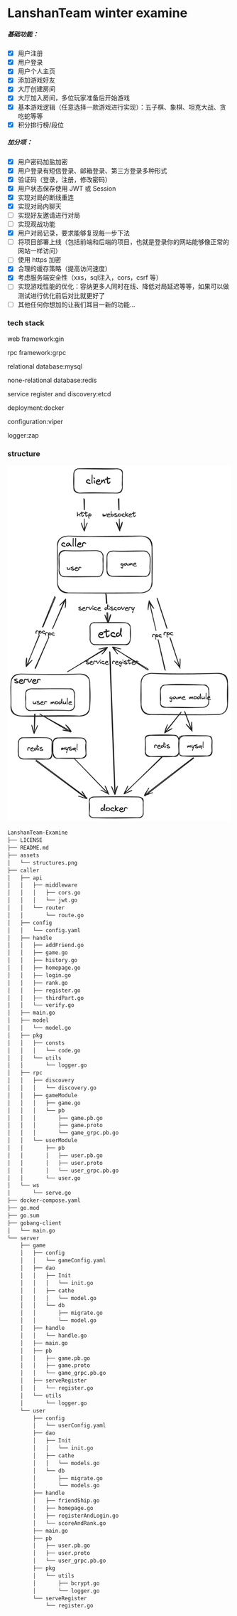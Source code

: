 # LanshanTeam winter examine

##### 基础功能：

* [X]  用户注册
* [X]  用户登录
* [X]  用户个人主页
* [X]  添加游戏好友
* [X]  大厅创建房间
* [X]  大厅加入房间，多位玩家准备后开始游戏
* [X]  基本游戏逻辑（任意选择一款游戏进行实现）：五子棋、象棋、坦克大战、贪吃蛇等等
* [X]  积分排行榜/段位

##### 加分项：

* [X]  用户密码加盐加密
* [X]  用户登录有短信登录、邮箱登录、第三方登录多种形式
* [X]  验证码（登录，注册，修改密码）
* [X]  用户状态保存使用 JWT 或 Session
* [X]  实现对局的断线重连
* [X]  实现对局内聊天
* [ ]  实现好友邀请进行对局
* [ ]  实现观战功能
* [X]  用户对局记录，要求能够复现每一步下法
* [ ]  将项目部署上线（包括前端和后端的项目，也就是登录你的网站能够像正常的网站一样访问）
* [ ]  使用 https 加密
* [X]  合理的缓存策略（提高访问速度）
* [X]  考虑服务端安全性（xxs，sql注入，cors，csrf 等）
* [ ]  实现游戏性能的优化：容纳更多人同时在线、降低对局延迟等等，如果可以做测试进行优化前后对比就更好了
* [ ]  其他任何你想加的让我们耳目一新的功能...

### tech stack

web framework:gin

rpc framework:grpc

relational database:mysql

none-relational database:redis

service register and discovery:etcd

deployment:docker

configuration:viper

logger:zap

### structure

![structures.png](assets/structures.png)

~~~bash
LanshanTeam-Examine
├── LICENSE
├── README.md
├── assets
│   └── structures.png
├── caller
│   ├── api
│   │   ├── middleware
│   │   │   ├── cors.go
│   │   │   └── jwt.go
│   │   └── router
│   │       └── route.go
│   ├── config
│   │   └── config.yaml
│   ├── handle
│   │   ├── addFriend.go
│   │   ├── game.go
│   │   ├── history.go
│   │   ├── homepage.go
│   │   ├── login.go
│   │   ├── rank.go
│   │   ├── register.go
│   │   ├── thirdPart.go
│   │   └── verify.go
│   ├── main.go
│   ├── model
│   │   └── model.go
│   ├── pkg
│   │   ├── consts
│   │   │   └── code.go
│   │   └── utils
│   │       └── logger.go
│   ├── rpc
│   │   ├── discovery
│   │   │   └── discovery.go
│   │   ├── gameModule
│   │   │   ├── game.go
│   │   │   └── pb
│   │   │       ├── game.pb.go
│   │   │       ├── game.proto
│   │   │       └── game_grpc.pb.go
│   │   └── userModule
│   │       ├── pb
│   │       │   ├── user.pb.go
│   │       │   ├── user.proto
│   │       │   └── user_grpc.pb.go
│   │       └── user.go
│   └── ws
│       └── serve.go
├── docker-compose.yaml
├── go.mod
├── go.sum
├── gobang-client
│   └── main.go
└── server
    ├── game
    │   ├── config
    │   │   └── gameConfig.yaml
    │   ├── dao
    │   │   ├── Init
    │   │   │   └── init.go
    │   │   ├── cathe
    │   │   │   └── model.go
    │   │   └── db
    │   │       ├── migrate.go
    │   │       └── model.go
    │   ├── handle
    │   │   └── handle.go
    │   ├── main.go
    │   ├── pb
    │   │   ├── game.pb.go
    │   │   ├── game.proto
    │   │   └── game_grpc.pb.go
    │   ├── serveRegister
    │   │   └── register.go
    │   └── utils
    │       └── logger.go
    └── user
        ├── config
        │   └── userConfig.yaml
        ├── dao
        │   ├── Init
        │   │   └── init.go
        │   ├── cathe
        │   │   └── models.go
        │   └── db
        │       ├── migrate.go
        │       └── models.go
        ├── handle
        │   ├── friendShip.go
        │   ├── homepage.go
        │   ├── registerAndLogin.go
        │   └── scoreAndRank.go
        ├── main.go
        ├── pb
        │   ├── user.pb.go
        │   ├── user.proto
        │   └── user_grpc.pb.go
        ├── pkg
        │   └── utils
        │       ├── bcrypt.go
        │       └── logger.go
        └── serveRegister
            └── register.go

~~~

